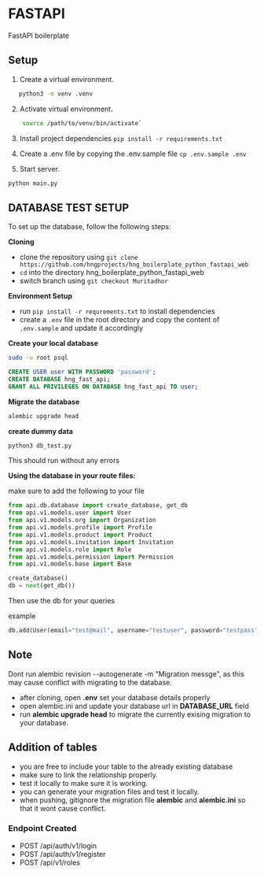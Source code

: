 # FASTAPI
FastAPI boilerplate

## Setup

1. Create a virtual environment.
 ```sh
    python3 -m venv .venv
 ```
2. Activate virtual environment.
```sh
    source /path/to/venv/bin/activate`
```
3. Install project dependencies `pip install -r requirements.txt`
4. Create a .env file by copying the .env.sample file
`cp .env.sample .env`

5. Start server.
 ```sh
 python main.py
```

## **DATABASE TEST SETUP**

To set up the database, follow the following steps:

**Cloning**
- clone the repository using `git clone https://github.com/hngprojects/hng_boilerplate_python_fastapi_web`
- `cd` into the directory hng_boilerplate_python_fastapi_web
- switch branch using `git checkout Muritadhor`

**Environment Setup**
- run `pip install -r requrements.txt` to install dependencies
- create a `.env` file in the root directory and copy the content of `.env.sample` and update it accordingly

**Create your local database**
```bash
sudo -u root psql
```
```sql
CREATE USER user WITH PASSWORD 'password';
CREATE DATABASE hng_fast_api;
GRANT ALL PRIVILEGES ON DATABASE hng_fast_api TO user;
```

**Migrate the database**
```bash
alembic upgrade head
```

**create dummy data**
```bash
python3 db_test.py
```
This should run without any errors

**Using the database in your route files:**

make sure to add the following to your file

```python
from api.db.database import create_database, get_db
from api.v1.models.user import User
from api.v1.models.org import Organization
from api.v1.models.profile import Profile
from api.v1.models.product import Product
from api.v1.models.invitation import Invitation
from api.v1.models.role import Role
from api.v1.models.permission import Permission
from api.v1.models.base import Base

create_database()
db = next(get_db())
```
Then use the db for your queries

example
```python
db.add(User(email="test@mail", username="testuser", password="testpass", first_name="John", last_name="Doe"))
```

## Note
 Dont run alembic revision --autogenerate -m "Migration messge", as this may cause conflict with migrating to the database.
 
- after cloning, open **.env** set your database details properly
- open alembic.ini and update your database url in **DATABASE_URL** field
- run **alembic upgrade head** to migrate the currently exising migration to your database.

## Addition of tables
- you are free to include your table to the already existing database
- make sure to link the relationship properly.
- test it locally to make sure it is working.
- you can generate your migration files and test it locally.
- when pushing, gitignore the migration file **alembic** and **alembic.ini** so that it wont cause conflict.

### Endpoint Created
- POST /api/auth/v1/login
- POST /api/auth/v1/register
- POST /api/v1/roles